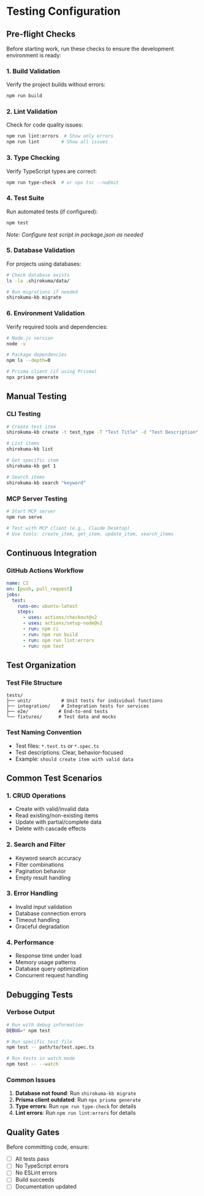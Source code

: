 # Testing Configuration

## Pre-flight Checks

Before starting work, run these checks to ensure the development environment is ready:

### 1. Build Validation
Verify the project builds without errors:
```bash
npm run build
```

### 2. Lint Validation  
Check for code quality issues:
```bash
npm run lint:errors  # Show only errors
npm run lint        # Show all issues
```

### 3. Type Checking
Verify TypeScript types are correct:
```bash
npm run type-check  # or npx tsc --noEmit
```

### 4. Test Suite
Run automated tests (if configured):
```bash
npm test
```
*Note: Configure test script in package.json as needed*

### 5. Database Validation
For projects using databases:
```bash
# Check database exists
ls -la .shirokuma/data/

# Run migrations if needed
shirokuma-kb migrate
```

### 6. Environment Validation
Verify required tools and dependencies:
```bash
# Node.js version
node -v

# Package dependencies
npm ls --depth=0

# Prisma client (if using Prisma)
npx prisma generate
```

## Manual Testing

### CLI Testing
```bash
# Create test item
shirokuma-kb create -t test_type -T "Test Title" -d "Test Description"

# List items
shirokuma-kb list

# Get specific item
shirokuma-kb get 1

# Search items
shirokuma-kb search "keyword"
```

### MCP Server Testing
```bash
# Start MCP server
npm run serve

# Test with MCP client (e.g., Claude Desktop)
# Use tools: create_item, get_item, update_item, search_items
```

## Continuous Integration

### GitHub Actions Workflow
```yaml
name: CI
on: [push, pull_request]
jobs:
  test:
    runs-on: ubuntu-latest
    steps:
      - uses: actions/checkout@v2
      - uses: actions/setup-node@v2
      - run: npm ci
      - run: npm run build
      - run: npm run lint:errors
      - run: npm test
```

## Test Organization

### Test File Structure
```
tests/
├── unit/           # Unit tests for individual functions
├── integration/    # Integration tests for services
├── e2e/           # End-to-end tests
└── fixtures/      # Test data and mocks
```

### Test Naming Convention
- Test files: `*.test.ts` or `*.spec.ts`
- Test descriptions: Clear, behavior-focused
- Example: `should create item with valid data`

## Common Test Scenarios

### 1. CRUD Operations
- Create with valid/invalid data
- Read existing/non-existing items
- Update with partial/complete data
- Delete with cascade effects

### 2. Search and Filter
- Keyword search accuracy
- Filter combinations
- Pagination behavior
- Empty result handling

### 3. Error Handling
- Invalid input validation
- Database connection errors
- Timeout handling
- Graceful degradation

### 4. Performance
- Response time under load
- Memory usage patterns
- Database query optimization
- Concurrent request handling

## Debugging Tests

### Verbose Output
```bash
# Run with debug information
DEBUG=* npm test

# Run specific test file
npm test -- path/to/test.spec.ts

# Run tests in watch mode
npm test -- --watch
```

### Common Issues
1. **Database not found**: Run `shirokuma-kb migrate`
2. **Prisma client outdated**: Run `npx prisma generate`
3. **Type errors**: Run `npm run type-check` for details
4. **Lint errors**: Run `npm run lint:errors` for details

## Quality Gates

Before committing code, ensure:
- [ ] All tests pass
- [ ] No TypeScript errors
- [ ] No ESLint errors
- [ ] Build succeeds
- [ ] Documentation updated